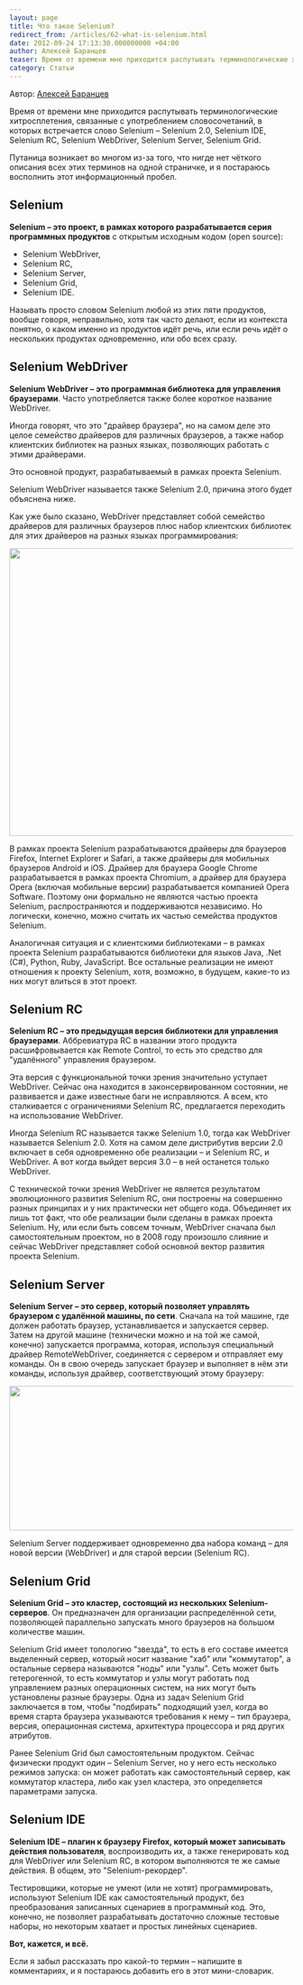 ```yaml
---
layout: page
title: Что такое Selenium?
redirect_from: /articles/62-what-is-selenium.html
date: 2012-09-24 17:13:30.000000000 +04:00
author: Алексей Баранцев
teaser: Время от времени мне приходится распутывать терминологические хитросплетения, связанные с употреблением словосочетаний, в которых встречается слово Selenium – Selenium 2.0, Selenium IDE, Selenium RC, Selenium WebDriver, Selenium Server, Selenium Grid. Путаница возникает во многом из-за того, что нигде нет чёткого описания всех этих терминов на одной страничке, и я постараюсь восполнить этот информационный пробел.
category: Статьи
---
```

<p>Автор: <a href="about/authors/9-barancev">Алексей Баранцев</a></p>
<p>Время от времени мне приходится распутывать терминологические хитросплетения, связанные с употреблением словосочетаний, в которых встречается слово Selenium – Selenium 2.0, Selenium IDE, Selenium RC, Selenium WebDriver, Selenium Server, Selenium Grid.</p>
<p>Путаница возникает во многом из-за того, что нигде нет чёткого описания всех этих терминов на одной страничке, и я постараюсь восполнить этот информационный пробел.</p><h2><strong>Selenium</strong></h2>
<p><strong>Selenium – это проект, в рамках которого разрабатывается серия программных продуктов</strong> с открытым исходным кодом (open source):</p>
<ul>
<li>Selenium WebDriver,</li>
<li>Selenium RC,</li>
<li>Selenium Server,</li>
<li>Selenium Grid,</li>
<li>Selenium IDE.</li>
</ul>
<p>Называть просто словом Selenium любой из этих пяти продуктов, вообще говоря, неправильно, хотя так часто делают, если из контекста понятно, о каком именно из продуктов идёт речь, или если речь идёт о нескольких продуктах одновременно, или обо всех сразу.</p>
<h2><strong>Selenium WebDriver</strong></h2>
<p><strong>Selenium WebDriver – это программная библиотека для управления браузерами</strong>. Часто употребляется также более короткое название WebDriver.</p>
<p>Иногда говорят, что это "драйвер браузера", но на самом деле это целое семейство драйверов для различных браузеров, а также набор клиентских библиотек на разных языках, позволяющих работать с этими драйверами.</p>
<p>Это основной продукт, разрабатываемый в рамках проекта Selenium.</p>
<p>Selenium WebDriver называется также Selenium 2.0, причина этого будет объяснена ниже.</p>
<p>Как уже было сказано, WebDriver представляет собой семейство драйверов для различных браузеров плюс набор клиентских библиотек для этих драйверов на разных языках программирования:</p>
<p><img src="http://software-testing.ru/images/stories/library/barancev/what_is_selenium/selenium_webdriver_parts.png" border="0" width="710" height="510" /></p>
<p>В рамках проекта Selenium разрабатываются драйверы для браузеров Firefox, Internet Explorer и Safari, а также драйверы для мобильных браузеров Android и iOS. Драйвер для браузера Google Chrome разрабатывается в рамках проекта Chromium, а драйвер для браузера Opera (включая мобильные версии) разрабатывается компанией Opera Software. Поэтому они формально не являются частью проекта Selenium, распространяются и поддерживаются независимо. Но логически, конечно, можно считать их частью семейства продуктов Selenium.</p>
<p>Аналогичная ситуация и с клиентскими библиотеками – в рамках проекта Selenium разрабатываются библиотеки для языков Java, .Net (C#), Python, Ruby, JavaScript. Все остальные реализации не имеют отношения к проекту Selenium, хотя, возможно, в будущем, какие-то из них могут влиться в этот проект.</p>
<h2><strong>Selenium RC</strong></h2>
<p><strong>Selenium RC – это предыдущая версия библиотеки для управления браузерами</strong>. Аббревиатура RC в названии этого продукта расшифровывается как Remote Control, то есть это средство для "удалённого" управления браузером.</p>
<p>Эта версия с функциональной точки зрения значительно уступает WebDriver. Сейчас она находится в законсервированном состоянии, не развивается и даже известные баги не исправляются. А всем, кто сталкивается с ограничениями Selenium RC, предлагается переходить на использование WebDriver.</p>
<p>Иногда Selenium RC называется также Selenium 1.0, тогда как WebDriver называется Selenium 2.0. Хотя на самом деле дистрибутив версии 2.0 включает в себя одновременно обе реализации – и Selenium RC, и WebDriver. А вот когда выйдет версия 3.0 – в ней останется только WebDriver.</p>
<p>С технической точки зрения WebDriver не является результатом эволюционного развития Selenium RC, они построены на совершенно разных принципах и у них практически нет общего кода. Объединяет их лишь тот факт, что обе реализации были сделаны в рамках проекта Selenium. Ну, или если быть совсем точным, WebDriver сначала был самостоятельным проектом, но в 2008 году произошло слияние и сейчас WebDriver представляет собой основной вектор развития проекта Selenium.</p>
<h2><strong>Selenium Server</strong></h2>
<p><strong>Selenium Server – это сервер, который позволяет управлять браузером с удалённой машины, по сети</strong>. Сначала на той машине, где должен работать браузер, устанавливается и запускается сервер. Затем на другой машине (технически можно и на той же самой, конечно) запускается программа, которая, используя специальный драйвер RemoteWebDriver, соединяется с сервером и отправляет ему команды. Он в свою очередь запускает браузер и выполняет в нём эти команды, используя драйвер, соответствующий этому браузеру:</p>
<p><img src="http://software-testing.ru/images/stories/library/barancev/what_is_selenium/selenium_server.png" border="0" width="671" height="256" /></p>
<p>Selenium Server поддерживает одновременно два набора команд – для новой версии (WebDriver) и для старой версии (Selenium RC).</p>
<h2><strong>Selenium Grid</strong></h2>
<p><strong>Selenium Grid – это кластер, состоящий из нескольких Selenium-серверов</strong>. Он предназначен для организации распределённой сети, позволяющей параллельно запускать много браузеров на большом количестве машин.</p>
<p>Selenium Grid имеет топологию "звезда", то есть в его составе имеется выделенный сервер, который носит название "хаб" или "коммутатор", а остальные сервера называются "ноды" или "узлы". Сеть может быть гетерогенной, то есть коммутатор и узлы могут работать под управлением разных операционных систем, на них могут быть установлены разные браузеры. Одна из задач Selenium Grid заключается в том, чтобы "подбирать" подходящий узел, когда во время старта браузера указываются требования к нему – тип браузера, версия, операционная система, архитектура процессора и ряд других атрибутов.</p>
<p>Ранее Selenium Grid был самостоятельным продуктом. Сейчас физически продукт один – Selenium Server, но у него есть несколько режимов запуска: он может работать как самостоятельный сервер, как коммутатор кластера, либо как узел кластера, это определяется параметрами запуска.</p>
<h2><strong>Selenium IDE</strong></h2>
<p><strong>Selenium IDE – плагин к браузеру Firefox, который может записывать действия пользователя</strong>, воспроизводить их, а также генерировать код для WebDriver или Selenium RC, в котором выполняются те же самые действия. В общем, это "Selenium-рекордер".</p>
<p>Тестировщики, которые не умеют (или не хотят) программировать, используют Selenium IDE как самостоятельный продукт, без преобразования записанных сценариев в программный код. Это, конечно, не позволяет разрабатывать достаточно сложные тестовые наборы, но некоторым хватает и простых линейных сценариев.</p>
<p><strong>Вот, кажется, и всё.</strong></p>
<p>Если я забыл рассказать про какой-то термин – напишите в комментариях, и я постараюсь добавить его в этот мини-словарик.</p>
